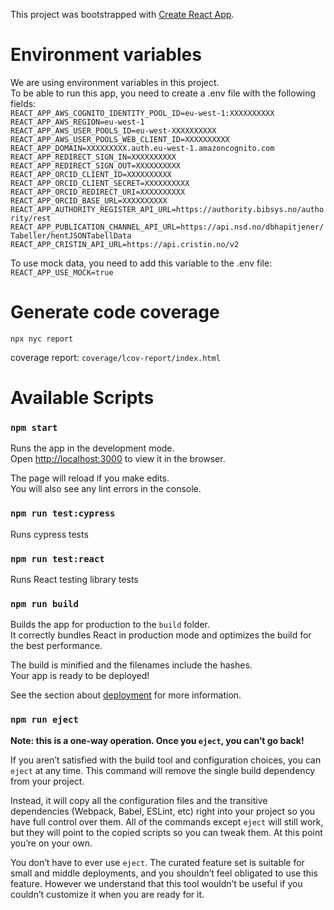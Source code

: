 This project was bootstrapped with [Create React App](https://github.com/facebook/create-react-app).

# Environment variables

We are using environment variables in this project.<br>
To be able to run this app, you need to create a .env file with the following fields:<br>
`REACT_APP_AWS_COGNITO_IDENTITY_POOL_ID=eu-west-1:XXXXXXXXXX`<br>
`REACT_APP_AWS_REGION=eu-west-1`<br>
`REACT_APP_AWS_USER_POOLS_ID=eu-west-XXXXXXXXXX`<br>
`REACT_APP_AWS_USER_POOLS_WEB_CLIENT_ID=XXXXXXXXXX`<br>
`REACT_APP_DOMAIN=XXXXXXXXX.auth.eu-west-1.amazoncognito.com`<br>
`REACT_APP_REDIRECT_SIGN_IN=XXXXXXXXXX`<br>
`REACT_APP_REDIRECT_SIGN_OUT=XXXXXXXXXX`<br>
`REACT_APP_ORCID_CLIENT_ID=XXXXXXXXXX`<br>
`REACT_APP_ORCID_CLIENT_SECRET=XXXXXXXXXX`<br>
`REACT_APP_ORCID_REDIRECT_URI=XXXXXXXXXX`<br>
`REACT_APP_ORCID_BASE_URL=XXXXXXXXXX`<br>
`REACT_APP_AUTHORITY_REGISTER_API_URL=https://authority.bibsys.no/authority/rest`<br>
`REACT_APP_PUBLICATION_CHANNEL_API_URL=https://api.nsd.no/dbhapitjener/Tabeller/hentJSONTabellData`<br>
`REACT_APP_CRISTIN_API_URL=https://api.cristin.no/v2`

To use mock data, you need to add this variable to the .env file:<br>
`REACT_APP_USE_MOCK=true`

# Generate code coverage

`npx nyc report`

coverage report: `coverage/lcov-report/index.html`

# Available Scripts

### `npm start`

Runs the app in the development mode.<br>
Open [http://localhost:3000](http://localhost:3000) to view it in the browser.

The page will reload if you make edits.<br>
You will also see any lint errors in the console.

### `npm run test:cypress`

Runs cypress tests

### `npm run test:react`

Runs React testing library tests

### `npm run build`

Builds the app for production to the `build` folder.<br>
It correctly bundles React in production mode and optimizes the build for the best performance.

The build is minified and the filenames include the hashes.<br>
Your app is ready to be deployed!

See the section about [deployment](https://facebook.github.io/create-react-app/docs/deployment) for more information.

### `npm run eject`

**Note: this is a one-way operation. Once you `eject`, you can’t go back!**

If you aren’t satisfied with the build tool and configuration choices, you can `eject` at any time. This command will remove the single build dependency from your project.

Instead, it will copy all the configuration files and the transitive dependencies (Webpack, Babel, ESLint, etc) right into your project so you have full control over them. All of the commands except `eject` will still work, but they will point to the copied scripts so you can tweak them. At this point you’re on your own.

You don’t have to ever use `eject`. The curated feature set is suitable for small and middle deployments, and you shouldn’t feel obligated to use this feature. However we understand that this tool wouldn’t be useful if you couldn’t customize it when you are ready for it.
